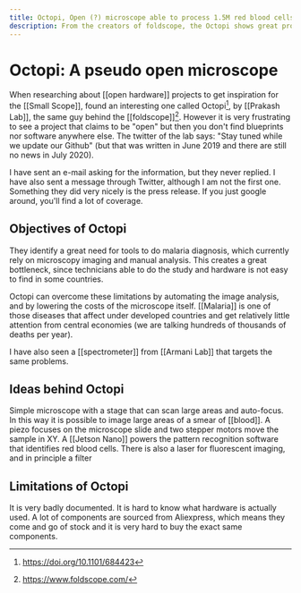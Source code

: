 ```yaml
---
title: Octopi, Open (?) microscope able to process 1.5M red blood cells/min
description: From the creators of foldscope, the Octopi shows great promise but they never released the schematics
---
```

# Octopi: A pseudo open microscope
When researching about [[open hardware]] projects to get inspiration for the [[Small Scope]], found an interesting one called Octopi[^1], by [[Prakash Lab]], the same guy behind the [[foldscope]][^2]. However it is very frustrating to see a project that claims to be "open" but then you don't find blueprints nor software anywhere else. The twitter of the lab says: "Stay tuned while we update our Github" (but that was written in June 2019 and there are still no news in July 2020).

I have sent an e-mail asking for the information, but they never replied. I have also sent a message through Twitter, although I am not the first one. Something they did very nicely is the press release. If you just google around, you'll find a lot of coverage. 

## Objectives of Octopi
They identify a great need for tools to do malaria diagnosis, which currently rely on microscopy imaging and manual analysis. This creates a great bottleneck, since technicians able to do the study and hardware is not easy to find in some countries. 

Octopi can overcome these limitations by automating the image analysis, and by lowering the costs of the microscope itself. [[Malaria]] is one of those diseases that affect under developed countries and get relatively little attention from central economies (we are talking hundreds of thousands of deaths per year). 

I have also seen a [[spectrometer]] from [[Armani Lab]] that targets the same problems. 

## Ideas behind Octopi
Simple microscope with a stage that can scan large areas and auto-focus. In this way it is possible to image large areas of a smear of [[blood]]. A piezo focuses on the microscope slide and two stepper motors move the sample in XY. A [[Jetson Nano]] powers the pattern recognition software that identifies red blood cells. There is also a laser for fluorescent imaging, and in principle a filter

## Limitations of Octopi
It is very badly documented. It is hard to know what hardware is actually used. A lot of components are sourced from Aliexpress, which means they come and go of stock and it is very hard to buy the exact same components. 


[^1]: https://doi.org/10.1101/684423 
[^2]: https://www.foldscope.com/